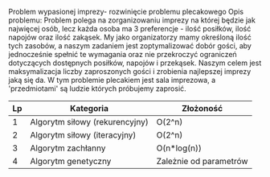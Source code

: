 Problem wypasionej imprezy- rozwinięcie problemu plecakowego
Opis problemu:
Problem polega na zorganizowaniu imprezy na której będzie jak najwięcej osób, lecz każda osoba ma 3 preferencje - ilość posiłków, ilość napojów oraz ilość zakąsek. My jako organizatorzy mamy określoną ilość tych zasobów, a naszym zadaniem jest zoptymalizować dobór gości, aby jednocześnie spełnić te wymagania oraz nie przekroczyć ograniczeń dotyczących dostępnych posiłków, napojów i przekąsek. Naszym celem jest maksymalizacja liczby zaproszonych gości i zrobienia najlepszej imprezy jaką się da. W tym problemie plecakiem jest sala imprezowa, a 'przedmiotami' są ludzie których próbujemy zaprosić.



| Lp | Kategoria | Złożoność |
|----|-----------|------------|
| 1  | Algorytm siłowy (rekurencyjny) | O(2^n) |
| 2  | Algorytm siłowy (iteracyjny)   | O(2^n) |
| 3  | Algorytm zachłanny             | O(n*log(n)) |
| 4  | Algorytm genetyczny            | Zależnie od parametrów |
